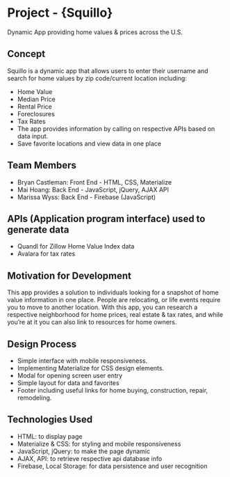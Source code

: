 # Project - {Squillo}
Dynamic App providing home values & prices across the U.S. 


## Concept
Squillo is a dynamic app that allows users to enter their username and search for home values by zip code/current location including:
 - Home Value
 - Median Price
 - Rental Price
 - Foreclosures
 - Tax Rates
 - The app provides information by calling on respective APIs based on data input.
 - Save favorite locations and view data in one place


## Team Members
 - Bryan Castleman: Front End - HTML, CSS, Materialize
 - Mai Hoang: Back End - JavaScript, jQuery, AJAX API
 - Marissa Wyss: Back End - Firebase (JavaScript)


## APIs (Application program interface) used to generate data
 - Quandl for Zillow Home Value Index data
 - Avalara for tax rates

## Motivation for Development
This app provides a solution to individuals looking for a snapshot of home value information in one place.
People are relocating, or life events require you to move to another location. With this app, you can research a respective neighborhood for home prices, real estate & tax rates, and while you’re at it you can also link to resources for home owners. 

## Design Process
 - Simple interface with mobile responsiveness. 
 - Implementing Materialize for CSS design elements. 
 - Modal for opening screen user entry
 - Simple layout for data and favorites
 - Footer including useful links for home buying, construction, repair, remodeling.

## Technologies Used
 - HTML: to display page
 - Materialize & CSS: for styling and mobile responsiveness
 - JavaScript, jQuery: to make the page dynamic
 - AJAX,  API: to retrieve respective api database info
 - Firebase, Local Storage: for data persistence and user recognition